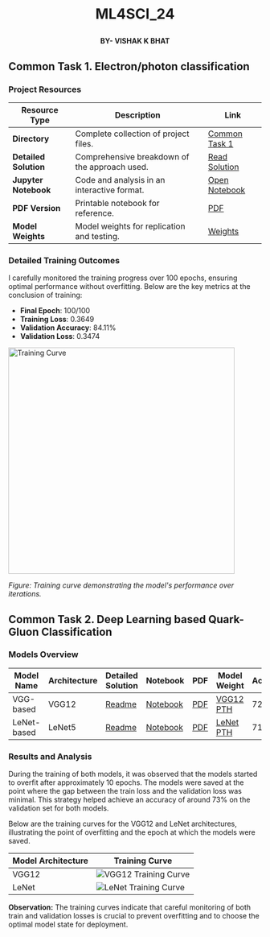 # <p align="center">ML4SCI_24</p>
#### <p align="center">BY- VISHAK K BHAT</p>

## Common Task 1. Electron/photon classification

### Project Resources

| Resource Type          | Description                                       | Link                                                                                        |
|------------------------|---------------------------------------------------|---------------------------------------------------------------------------------------------|
| **Directory**          | Complete collection of project files.             | [Common Task 1](https://github.com/Vishak-Bhat30/ML4SCI_24/tree/main/Common%20Task%201)    |
| **Detailed Solution**  | Comprehensive breakdown of the approach used.     | [Read Solution](https://github.com/Vishak-Bhat30/ML4SCI_24/blob/main/Common%20Task%201/ML4SCI_Electron_photon_classification.md) |
| **Jupyter Notebook**   | Code and analysis in an interactive format.       | [Open Notebook](https://github.com/Vishak-Bhat30/ML4SCI_24/blob/main/Common%20Task%201/ML4SCI_task1_Resnet15.ipynb) |
| **PDF Version**        | Printable notebook for reference.                 | [PDF](https://github.com/Vishak-Bhat30/ML4SCI_24/blob/main/Common%20Task%201/ml4sci-task1-resnet15.pdf) |
| **Model Weights**      | Model weights for replication and testing.    | [Weights](https://github.com/Vishak-Bhat30/ML4SCI_24/blob/main/Common%20Task%201/model_resnet15.pth)       |


### Detailed Training Outcomes

I carefully monitored the training progress over 100 epochs, ensuring optimal performance without overfitting. Below are the key metrics at the conclusion of training:

- **Final Epoch**: 100/100
- **Training Loss**: 0.3649
- **Validation Accuracy**: 84.11%
- **Validation Loss**: 0.3474

<img src="https://github.com/Vishak-Bhat30/ML4SCI_24/assets/102585626/9d892ec4-6cd9-4e33-ad5f-4d56b3862a9a" width="450" alt="Training Curve">


*Figure: Training curve demonstrating the model's performance over iterations.*




## Common Task 2.  Deep Learning based Quark-Gluon Classification

### Models Overview

| Model Name     | Architecture | Detailed Solution | Notebook | PDF | Model Weight | Accuracy |
|----------------|--------------|-------------------|----------|-----| -------------|----------|
| VGG-based      | VGG12        | [Readme](https://github.com/Vishak-Bhat30/ML4SCI_24/blob/main/Common%20Task%202/Quark_Gluon_classification_VGG12.md) | [Notebook](https://github.com/Vishak-Bhat30/ML4SCI_24/blob/main/Common%20Task%202/ML4SCI-24-task2_VGG12.ipynb) | [PDF](https://github.com/Vishak-Bhat30/ML4SCI_24/blob/main/Common%20Task%202/ML4SCI-24-task2-VGG12.pdf) | [VGG12 PTH](https://drive.google.com/file/d/1O71TYGBMDg8TTDzjivJmJFM5AE-9KA8z/view?usp=sharing) | 72.56% |
| LeNet-based    | LeNet5       | [Readme](https://github.com/Vishak-Bhat30/ML4SCI_24/blob/main/Common%20Task%202/Quark_Gluon_classification_LeNet.md) | [Notebook](https://github.com/Vishak-Bhat30/ML4SCI_24/blob/main/Common%20Task%202/ML4SCI-24-task2-LeNet5.ipynb) | [PDF](https://github.com/Vishak-Bhat30/ML4SCI_24/blob/main/Common%20Task%202/ML4SCI-24-task2-LeNet5.pdf) | [LeNet PTH](https://drive.google.com/file/d/10g7icdcjzLBUFsSSlsNxCTcZekdvZpwy/view?usp=sharing) | 71.26% |

### Results and Analysis

During the training of both models, it was observed that the models started to overfit after approximately 10 epochs. The models were saved at the point where the gap between the train loss and the validation loss was minimal. This strategy helped achieve an accuracy of around 73% on the validation set for both models.

Below are the training curves for the VGG12 and LeNet architectures, illustrating the point of overfitting and the epoch at which the models were saved.

| Model Architecture | Training Curve |
|-------------------|----------------|
| VGG12             | ![VGG12 Training Curve](https://github.com/Vishak-Bhat30/ML4SCI_24/assets/102585626/79c1cd93-921a-4ad4-ab92-656ba3d24f43) |
| LeNet             | ![LeNet Training Curve](https://github.com/Vishak-Bhat30/ML4SCI_24/assets/102585626/3c486ed0-c3d8-4e37-8ed7-87f5818cbfa3) |

**Observation:** The training curves indicate that careful monitoring of both train and validation losses is crucial to prevent overfitting and to choose the optimal model state for deployment.




